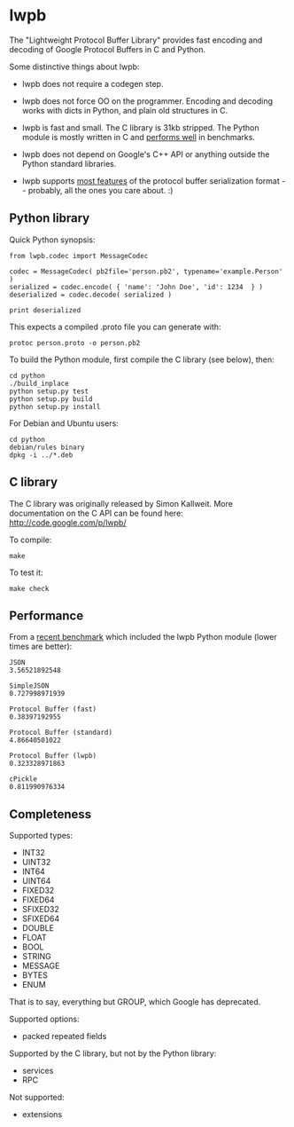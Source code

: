 lwpb
====

The "Lightweight Protocol Buffer Library" provides fast encoding and decoding of Google Protocol Buffers in C and Python.

Some distinctive things about lwpb:

  * lwpb does not require a codegen step.

  * lwpb does not force OO on the programmer. Encoding and decoding works with dicts in Python, and plain old structures in C.

  * lwpb is fast and small. The C library is 31kb stripped. The Python module is mostly written in C and [performs well](#performance) in benchmarks.

  * lwpb does not depend on Google's C++ API or anything outside the Python standard libraries.

  * lwpb supports [most features](#completeness) of the protocol buffer serialization format -- probably, all the ones you care about. :)

Python library
--------------

Quick Python synopsis:

    from lwpb.codec import MessageCodec

    codec = MessageCodec( pb2file='person.pb2', typename='example.Person' )
    serialized = codec.encode( { 'name': 'John Doe', 'id': 1234  } )
    deserialized = codec.decode( serialized )

    print deserialized

This expects a compiled .proto file you can generate with:

    protoc person.proto -o person.pb2

To build the Python module, first compile the C library (see below), then:

    cd python
    ./build_inplace
    python setup.py test
    python setup.py build
    python setup.py install

For Debian and Ubuntu users:

    cd python
    debian/rules binary
    dpkg -i ../*.deb

C library
---------

The C library was originally released by Simon Kallweit. More documentation on the C API can be found here: [ http://code.google.com/p/lwpb/ ](http://code.google.com/p/lwpb/)

To compile:

    make

To test it:

    make check

<span id="performance"></span>

Performance
-----------

From a [recent benchmark][fastpb-benchmark] which included the lwpb Python module (lower times are better):

    JSON
    3.56521892548

    SimpleJSON 
    0.727998971939

    Protocol Buffer (fast)
    0.38397192955

    Protocol Buffer (standard)
    4.86640501022

    Protocol Buffer (lwpb)
    0.323328971863

    cPickle
    0.811990976334

[fastpb-benchmark]: https://github.com/Greplin/fast-python-pb/tree/master/benchmark

<span id="completeness"></span>

Completeness
------------

Supported types:

  * INT32
  * UINT32
  * INT64
  * UINT64
  * FIXED32
  * FIXED64
  * SFIXED32
  * SFIXED64
  * DOUBLE
  * FLOAT
  * BOOL
  * STRING
  * MESSAGE
  * BYTES
  * ENUM

That is to say, everything but GROUP, which Google has deprecated.

Supported options:

  * packed repeated fields

Supported by the C library, but not by the Python library:

  * services
  * RPC

Not supported:

  * extensions


